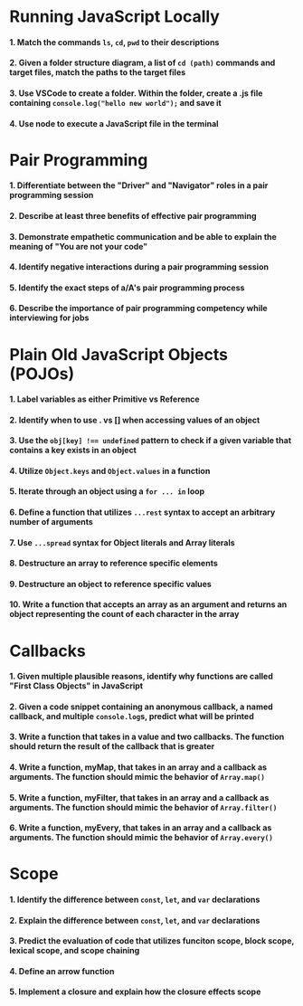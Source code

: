 # Running JavaScript Locally

#### 1. Match the commands `ls`, `cd`, `pwd` to their descriptions
#### 2. Given a folder structure diagram, a list of `cd (path)` commands and target files, match the paths to the target files
#### 3. Use VSCode to create a folder. Within the folder, create a .js file containing `console.log("hello new world");` and save it
#### 4. Use node to execute a JavaScript file in the terminal

# Pair Programming

#### 1. Differentiate between the "Driver" and "Navigator" roles in a pair programming session
#### 2. Describe at least three benefits of effective pair programming
#### 3. Demonstrate empathetic communication and be able to explain the meaning of "You are not your code"
#### 4. Identify negative interactions during a pair programming session
#### 5. Identify the exact steps of a/A's pair programming process
#### 6. Describe the importance of pair programming competency while interviewing for jobs

# Plain Old JavaScript Objects (POJOs)

#### 1. Label variables as either Primitive vs Reference
#### 2. Identify when to use . vs [] when accessing values of an object
#### 3. Use the `obj[key] !== undefined` pattern to check if a given variable that contains a key exists in an object
#### 4. Utilize `Object.keys` and `Object.values` in a function
#### 5. Iterate through an object using a `for ... in` loop
#### 6. Define a function that utilizes `...rest` syntax to accept an arbitrary number of arguments
#### 7. Use `...spread` syntax for Object literals and Array literals
#### 8. Destructure an array to reference specific elements
#### 9. Destructure an object to reference specific values
#### 10. Write a function that accepts an array as an argument and returns an object representing the count of each character in the array

# Callbacks

#### 1. Given multiple plausible reasons, identify why functions are called "First Class Objects" in JavaScript
#### 2. Given a code snippet containing an anonymous callback, a named callback, and multiple `console.log`s, predict what will be printed
#### 3. Write a function that takes in a value and two callbacks. The function should return the result of the callback that is greater
#### 4. Write a function, myMap, that takes in an array and a callback as arguments. The function should mimic the behavior of `Array.map()`
#### 5. Write a function, myFilter, that takes in an array and a callback as arguments. The function should mimic the behavior of `Array.filter()`
#### 6. Write a function, myEvery, that takes in an array and a callback as arguments. The function should mimic the behavior of `Array.every()`

# Scope

#### 1. Identify the difference between `const`, `let`, and `var` declarations
#### 2. Explain the difference between `const`, `let`, and `var` declarations
#### 3. Predict the evaluation of code that utilizes funciton scope, block scope, lexical scope, and scope chaining
#### 4. Define an arrow function
#### 5. Implement a closure and explain how the closure effects scope

